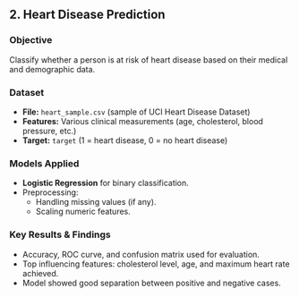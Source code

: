 ## 2. Heart Disease Prediction

### Objective
Classify whether a person is at risk of heart disease based on their medical and demographic data.

### Dataset
- **File:** `heart_sample.csv` (sample of UCI Heart Disease Dataset)
- **Features:** Various clinical measurements (age, cholesterol, blood pressure, etc.)
- **Target:** `target` (1 = heart disease, 0 = no heart disease)

### Models Applied
- **Logistic Regression** for binary classification.
- Preprocessing:
  - Handling missing values (if any).
  - Scaling numeric features.

### Key Results & Findings
- Accuracy, ROC curve, and confusion matrix used for evaluation.
- Top influencing features: cholesterol level, age, and maximum heart rate achieved.
- Model showed good separation between positive and negative cases.
